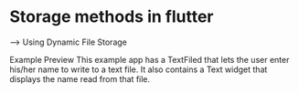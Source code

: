 # Storage methods in flutter

--> Using Dynamic File Storage

Example Preview
This example app has a TextFiled that lets the user enter his/her name to write to a text file. It also contains a Text widget that displays the name read from that file.
